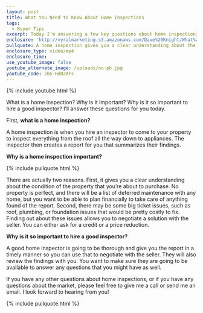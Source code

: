```yaml
---
layout: post
title: What You Need to Know About Home Inspections
tags:
  - Buyer Tips
excerpt: Today I’m answering a few key questions about home inspections that will have you ready to order one for your future home.
enclosure: 'http://vyralmarketing.s3.amazonaws.com/Dave%20Knight/What%20You%20Need%20to%20Know%20About%20Home%20Inspections.mp4'
pullquote: A home inspection gives you a clear understanding about the condition of the property that you’re about to purchase.
enclosure_type: video/mp4
enclosure_time:
use_youtube_image: false
youtube_alternate_image: /uploads/no-pb.jpg
youtube_code: JbG-HdBZAFs
---
```



{% include youtube.html %}

What is a home inspection? Why is it important? Why is it so important to hire a good inspector? I’ll answer these questions for you today.

First, **what is a home inspection?**

A home inspection is when you hire an inspector to come to your property to inspect everything from the roof all the way down to appliances. The inspector then creates a report for you that summarizes their findings.

**Why is a home inspection important?**

{% include pullquote.html %}

There are actually two reasons. First, it gives you a clear understanding about the condition of the property that you’re about to purchase. No property is perfect, and there will be a list of deferred maintenance with any home, but you want to be able to plan financially to take care of anything found of the report. Second, there may be some big ticket issues, such as roof, plumbing, or foundation issues that would be pretty costly to fix. Finding out about these issues allows you to negotiate a solution with the seller. You can either ask for a credit or a price reduction.

**Why is it so important to hire a good inspector?**

A good home inspector is going to be thorough and give you the report in a timely manner so you can use that to negotiate with the seller. They will also review the findings with you. You want to make sure they are going to be available to answer any questions that you might have as well.

If you have any other questions about home inspections, or if you have any questions about the market, please feel free to give me a call or send me an email. I look forward to hearing from you!

{% include pullquote.html %}